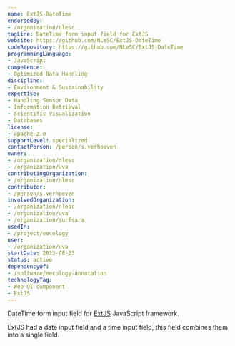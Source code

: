 ```yaml
---
name: ExtJS-DateTime
endorsedBy:
- /organization/nlesc
tagLine: DateTime form input field for ExtJS
website: https://github.com/NLeSC/ExtJS-DateTime
codeRepository: https://github.com/NLeSC/ExtJS-DateTime
programmingLanguage:
- JavaScript
competence:
- Optimized Data Handling
discipline:
- Environment & Sustainability
expertise:
- Handling Sensor Data
- Information Retrieval
- Scientific Visualization
- Databases
license:
- apache-2.0
supportLevel: specialized
contactPerson: /person/s.verhoeven
owner:
- /organization/nlesc
- /organization/uva
contributingOrganization:
- /organization/nlesc
contributor:
- /person/s.verhoeven
involvedOrganization:
- /organization/nlesc
- /organization/uva
- /organization/surfsara
usedIn:
- /project/eecology
user:
- /organization/uva
startDate: 2013-08-23
status: active
dependencyOf:
- /software/eecology-annotation
technologyTag:
- Web UI component
- ExtJS
---
```

DateTime form input field for [ExtJS](https://www.sencha.com/products/extjs/) JavaScript framework.

ExtJS had a date input field and a time input field, this field combines them into a single field.
